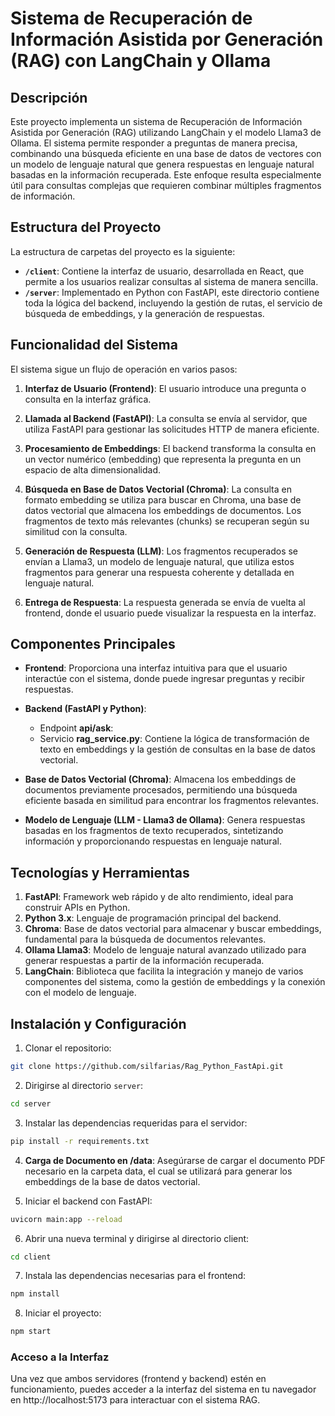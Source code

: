 # Sistema de Recuperación de Información Asistida por Generación (RAG) con LangChain y Ollama

## Descripción

Este proyecto implementa un sistema de Recuperación de Información Asistida por Generación (RAG) utilizando LangChain y el modelo Llama3 de Ollama. El sistema permite responder a preguntas de manera precisa, combinando una búsqueda eficiente en una base de datos de vectores con un modelo de lenguaje natural que genera respuestas en lenguaje natural basadas en la información recuperada. Este enfoque resulta especialmente útil para consultas complejas que requieren combinar múltiples fragmentos de información.

## Estructura del Proyecto

La estructura de carpetas del proyecto es la siguiente:

- **`/client`**: Contiene la interfaz de usuario, desarrollada en React, que permite a los usuarios realizar consultas al sistema de manera sencilla.
- **`/server`**: Implementado en Python con FastAPI, este directorio contiene toda la lógica del backend, incluyendo la gestión de rutas, el servicio de búsqueda de embeddings, y la generación de respuestas.

## Funcionalidad del Sistema

El sistema sigue un flujo de operación en varios pasos:

1. **Interfaz de Usuario (Frontend)**: El usuario introduce una pregunta o consulta en la interfaz gráfica.

2. **Llamada al Backend (FastAPI)**: La consulta se envía al servidor, que utiliza FastAPI para gestionar las solicitudes HTTP de manera eficiente.

3. **Procesamiento de Embeddings**: El backend transforma la consulta en un vector numérico (embedding) que representa la pregunta en un espacio de alta dimensionalidad.

4. **Búsqueda en Base de Datos Vectorial (Chroma)**: La consulta en formato embedding se utiliza para buscar en Chroma, una base de datos vectorial que almacena los embeddings de documentos. Los fragmentos de texto más relevantes (chunks) se recuperan según su similitud con la consulta.

5. **Generación de Respuesta (LLM)**: Los fragmentos recuperados se envían a Llama3, un modelo de lenguaje natural, que utiliza estos fragmentos para generar una respuesta coherente y detallada en lenguaje natural.

6. **Entrega de Respuesta**: La respuesta generada se envía de vuelta al frontend, donde el usuario puede visualizar la respuesta en la interfaz.


## Componentes Principales

- **Frontend**: Proporciona una interfaz intuitiva para que el usuario interactúe con el sistema, donde puede ingresar preguntas y recibir respuestas.

- **Backend (FastAPI y Python)**: 
    * Endpoint **api/ask**: 
    * Servicio **rag_service.py**: Contiene la lógica de transformación de texto en embeddings y la gestión de consultas en la base de datos vectorial.

- **Base de Datos Vectorial (Chroma)**:  Almacena los embeddings de documentos previamente procesados, permitiendo una búsqueda eficiente basada en similitud para encontrar los fragmentos relevantes.

- **Modelo de Lenguaje (LLM - Llama3 de Ollama)**: Genera respuestas basadas en los fragmentos de texto recuperados, sintetizando información y proporcionando respuestas en lenguaje natural.

## Tecnologías y Herramientas

1. **FastAPI**: Framework web rápido y de alto rendimiento, ideal para construir APIs en Python.
2. **Python 3.x**: Lenguaje de programación principal del backend.
3. **Chroma**: Base de datos vectorial para almacenar y buscar embeddings, fundamental para la búsqueda de documentos relevantes.
4. **Ollama Llama3**: Modelo de lenguaje natural avanzado utilizado para generar respuestas a partir de la información recuperada.
5. **LangChain**: Biblioteca que facilita la integración y manejo de varios componentes del sistema, como la gestión de embeddings y la conexión con el modelo de lenguaje.

## Instalación y Configuración

1. Clonar el repositorio:
```bash
git clone https://github.com/silfarias/Rag_Python_FastApi.git
```

2. Dirigirse al directorio `server`:
```bash
cd server
```

3. Instalar las dependencias requeridas para el servidor: 
```bash
pip install -r requirements.txt
```

4. **Carga de Documento en /data**: Asegúrarse de cargar el documento PDF necesario en la carpeta data, el cual se utilizará para generar los embeddings de la base de datos vectorial.

5. Iniciar el backend con FastAPI:
```bash
uvicorn main:app --reload
```

6. Abrir una nueva terminal y dirigirse al directorio client:
```bash
cd client
```

7. Instala las dependencias necesarias para el frontend:
```bash
npm install
```

8. Iniciar el proyecto:
```bash
npm start
```
### Acceso a la Interfaz
Una vez que ambos servidores (frontend y backend) estén en funcionamiento, puedes acceder a la interfaz del sistema en tu navegador en http://localhost:5173 para interactuar con el sistema RAG.
